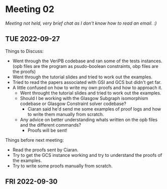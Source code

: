 # Meeting 02
_Meeting not held, very brief chat as I don't know how to read an email. :)_

## TUE 2022-09-27
Things to Discuss:
- Went through the VeriPB codebase and ran some of the tests instances. (opb files are the program as psudo-boolean constraints, obp files are the proofs)
- Went through the tutorial slides and tried to work out the examples.
- Tried to read the papers associated with GSI and GCS but didn't get far.
- A little confused on how to write my own proofs and how to approach it.
    - Went throught the tutorial slides and tried to work out the examples.
    - Should I be working with the Glasgow Subgraph isomorphism codebase or Glasgow Constraint solver codebase?
        - Ciaran said he'd send me some examples of proof logs and how to write them manually from scratch.
    - Any advice on better understanding whats written on the opb files and the different commands?
        - Proofs will be sent!

Things before next meeting:
- Read the proofs sent by Ciaran.
- Try to get the GCS instance working and try to understand the proofs of the examples.
- Try to write some proofs manually from scratch.

## FRI 2022-09-30